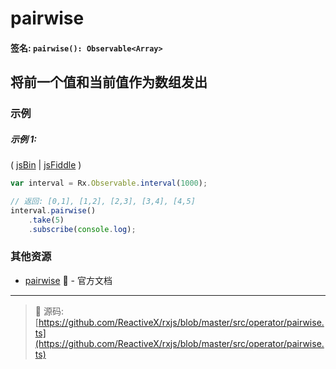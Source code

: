 # pairwise

#### 签名: `pairwise(): Observable<Array>`

## 将前一个值和当前值作为数组发出

### 示例

##### 示例 1:

( [jsBin](http://jsbin.com/keteyahido/1/edit?js,console) | [jsFiddle](https://jsfiddle.net/btroncone/8va47bq3/) )

```js
var interval = Rx.Observable.interval(1000);

// 返回: [0,1], [1,2], [2,3], [3,4], [4,5]
interval.pairwise()
	.take(5)
	.subscribe(console.log);
```

### 其他资源

* [pairwise](http://cn.rx.js.org/class/es6/Observable.js~Observable.html#instance-method-pairwise) :newspaper: - 官方文档

---
> :file_folder: 源码:  [https://github.com/ReactiveX/rxjs/blob/master/src/operator/pairwise.ts](https://github.com/ReactiveX/rxjs/blob/master/src/operator/pairwise.ts)
